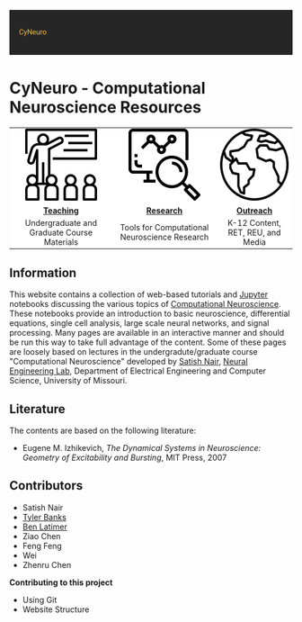 ![](/images/cyneurologo2.png)

# CyNeuro - Computational Neuroscience Resources


<table style="border-color: white; background-color: white; margin-left: auto; margin-right: auto;" cellspacing="10" cellpadding="20">
<tbody>
<tr>
<td style="text-align: center;"><a href="/teaching"><img src="education.png" width="128" height="128" /></a></td>
<td style="text-align: center;"><a href="/research"><img src="research.png" width="128" height="128" /></a></td>
<td style="text-align: center;"><a href="/outreach"><img src="worldwide.png" width="128" height="128" /></a></td>
</tr>
<tr>
<td style="text-align: center;"><a href="/teaching"><strong>Teaching</strong></a></td>
<td style="text-align: center;"><a href="/research"><strong>Research</strong></a></td>
<td style="text-align: center;"><a href="/outreach"><strong>Outreach</strong></a></td>
</tr>
<tr>
<td style="text-align: center;">Undergraduate and Graduate Course Materials</td>
<td style="text-align: center;">Tools for Computational Neuroscience Research</td>
<td style="text-align: center;">K-12 Content, RET, REU, and Media</td>
</tr>
</tbody>
</table>

## Information

This website contains a collection of web-based tutorials and [Jupyter](https://jupyter.org/) notebooks discussing the various topics of [Computational Neuroscience](https://en.wikipedia.org/wiki/Computational_neuroscience). These notebooks provide an introduction to basic neuroscience, differential equations, single cell analysis, large scale neural networks, and signal processing. Many pages are available in an interactive manner and should be run this way to take full advantage of the content. Some of these pages are loosely based on lectures in the undergradute/graduate course "Computational Neuroscience" developed by [Satish Nair](https://engineering.missouri.edu/faculty/satish-s-nair/), [Neural Engineering Lab](https://engineering.missouri.edu/academics/eecs/neuro/), Department of Electrical Engineering and Computer Science, University of Missouri. 


## Literature

The contents are based on the following literature:

* Eugene M. Izhikevich, *The Dynamical Systems in Neuroscience: Geometry of Excitability and Bursting*, MIT Press, 2007

## Contributors

* Satish Nair
* [Tyler Banks](https://tylerbanks.net)
* [Ben Latimer](https://github.com/latimerb)
* Ziao Chen
* Feng Feng
* Wei 
* Zhenru Chen

**Contributing to this project**

* Using Git
* Website Structure
